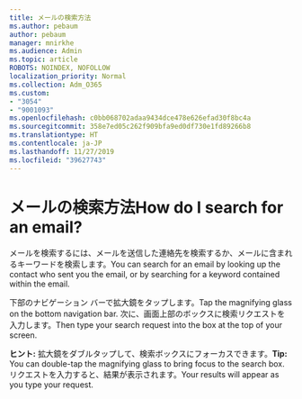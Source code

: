 ```yaml
---
title: メールの検索方法
ms.author: pebaum
author: pebaum
manager: mnirkhe
ms.audience: Admin
ms.topic: article
ROBOTS: NOINDEX, NOFOLLOW
localization_priority: Normal
ms.collection: Adm_O365
ms.custom:
- "3054"
- "9001093"
ms.openlocfilehash: c0bb068702adaa9434dce478e626efad30f8bc4a
ms.sourcegitcommit: 358e7ed05c262f909bfa9ed0df730e1fd89266b8
ms.translationtype: HT
ms.contentlocale: ja-JP
ms.lasthandoff: 11/27/2019
ms.locfileid: "39627743"
---
```

# <a name="how-do-i-search-for-an-email"></a><span data-ttu-id="30492-102">メールの検索方法</span><span class="sxs-lookup"><span data-stu-id="30492-102">How do I search for an email?</span></span>

<span data-ttu-id="30492-103">メールを検索するには、メールを送信した連絡先を検索するか、メールに含まれるキーワードを検索します。</span><span class="sxs-lookup"><span data-stu-id="30492-103">You can search for an email by looking up the contact who sent you the email, or by searching for a keyword contained within the email.</span></span>

<span data-ttu-id="30492-104">下部のナビゲーション バーで拡大鏡をタップします。</span><span class="sxs-lookup"><span data-stu-id="30492-104">Tap the magnifying glass on the bottom navigation bar.</span></span> <span data-ttu-id="30492-105">次に、画面上部のボックスに検索リクエストを入力します。</span><span class="sxs-lookup"><span data-stu-id="30492-105">Then type your search request into the box at the top of your screen.</span></span> 

<span data-ttu-id="30492-106">**ヒント:** 拡大鏡をダブルタップして、検索ボックスにフォーカスできます。</span><span class="sxs-lookup"><span data-stu-id="30492-106">**Tip:** You can double-tap the magnifying glass to bring focus to the search box.</span></span> <span data-ttu-id="30492-107">リクエストを入力すると、結果が表示されます。</span><span class="sxs-lookup"><span data-stu-id="30492-107">Your results will appear as you type your request.</span></span> 

